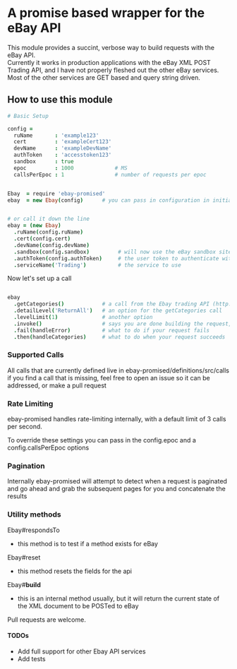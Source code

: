 # A promise based wrapper for the eBay API

This module provides a succint, verbose way to build requests with the eBay API.  
Currently it works in production applications with the eBay XML POST Trading API, and I have not properly fleshed out the other eBay services.
Most of the other services are GET based and query string driven.

## How to use this module

```coffeescript
# Basic Setup

config = 
  ruName       : 'example123'
  cert         : 'exampleCert123'
  devName      : 'exampleDevName'
  authToken    : 'accesstoken123'
  sandbox      : true
  epoc         : 1000             # MS
  callsPerEpoc : 1                # number of requests per epoc


Ebay  = require 'ebay-promised'
ebay  = new Ebay(config)      # you can pass in configuration in initializiation


# or call it down the line
ebay = (new Ebay)
  .ruName(config.ruName)   
  .cert(config.cert)
  .devName(config.devName) 
  .sandbox(config.sandbox)         # will now use the eBay sandbox site
  .authToken(config.authToken)     # the user token to authenticate with against the API
  .serviceName('Trading')          # the service to use
```

Now let's set up a call

```coffeescript

ebay
  .getCategories()            # a call from the Ebay trading API (http://developer.ebay.com/devzone/xml/docs/reference/ebay/getcategories.html)
  .detailLevel('ReturnAll')   # an option for the getCategories call
  .levelLimit(1)              # another option
  .invoke()                   # says you are done building the request, and makes it to ebay returns a Q promise
  .fail(handleError)          # what to do if your request fails
  .then(handleCategories)     # what to do when your request succeeds

```

### Supported Calls

All calls that are currently defined live in ebay-promised/definitions/src/calls
if you find a call that is missing, feel free to open an issue so it can be addressed, or make a pull request

### Rate Limiting

ebay-promised handles rate-limiting internally, with a default limit of 3 calls per second.

To override these settings you can pass in the config.epoc and a config.callsPerEpoc options

### Pagination

Internally ebay-promised will attempt to detect when a request is paginated and go ahead and grab the subsequent pages for you and concatenate the results

### Utility methods

Ebay#respondsTo
  - this method is to test if a method exists for eBay

Ebay#reset
  - this method resets the fields for the api

Ebay#__build__
  - this is an internal method usually, but it will return the current state of the XML document to be POSTed to eBay


Pull requests are welcome.

#### TODOs

- Add full support for other Ebay API services
- Add tests